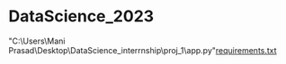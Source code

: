 # DataScience_2023
"C:\Users\Mani Prasad\Desktop\DataScience_interrnship\proj_1\app.py"[requirements.txt](https://github.com/MANIPRASADVALIREDDY/DataScience_2023/files/10837948/requirements.txt)
